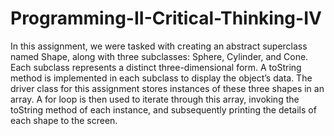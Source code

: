 # Programming-II-Critical-Thinking-IV

In this assignment, we were tasked with creating an abstract superclass named Shape, along with three subclasses: Sphere, Cylinder, and Cone. Each subclass represents a distinct three-dimensional form. A toString method is implemented in each subclass to display the object’s data. The driver class for this assignment stores instances of these three shapes in an array. A for loop is then used to iterate through this array, invoking the toString method of each instance, and subsequently printing the details of each shape to the screen.
